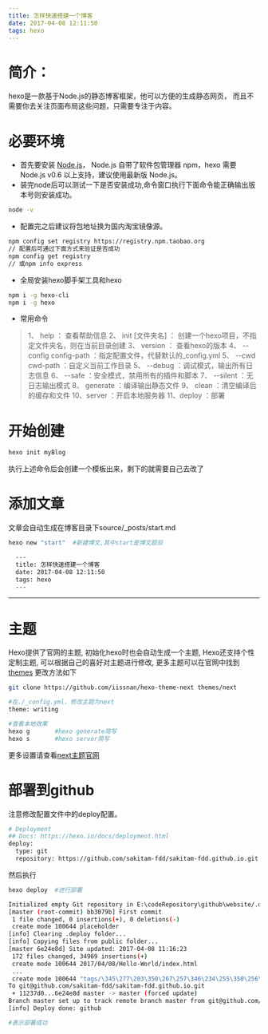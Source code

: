 ```yaml
---
title: 怎样快速搭建一个博客
date: 2017-04-08 12:11:50
tags: hexo
---
```


# 简介：

hexo是一款基于Node.js的静态博客框架，他可以方便的生成静态网页，
而且不需要你去关注页面布局这些问题，只需要专注于内容。

<!--more-->

# 必要环境

* 首先要安装 [Node.js](https://nodejs.org/en/download/)， Node.js 自带了软件包管理器 npm，hexo 需要 Node.js v0.6 以上支持，建议使用最新版 Node.js。
* 装完node后可以测试一下是否安装成功,命令窗口执行下面命令能正确输出版本号则安装成功。
```bash
node -v
```
* 配置完之后建议将包地址换为国内淘宝镜像源。
```bash
npm config set registry https://registry.npm.taobao.org
// 配置后可通过下面方式来验证是否成功
npm config get registry
// 或npm info express
```

* 全局安装hexo脚手架工具和hexo

```bash
npm i -g hexo-cli
npm i -g hexo
```

* 常用命令

> 1、 help ： 查看帮助信息
  2、 init [文件夹名] ： 创建一个hexo项目，不指定文件夹名，则在当前目录创建
  3、 version ： 查看hexo的版本
  4、 --config config-path ：指定配置文件，代替默认的_config.yml
  5、 --cwd cwd-path ：自定义当前工作目录
  5、 --debug ：调试模式，输出所有日志信息
  6、 --safe ：安全模式，禁用所有的插件和脚本
  7、 --silent ：无日志输出模式
  8、 generate ：编译输出静态文件
  9、 clean ：清空编译后的缓存和文件
  10、server ：开启本地服务器
  11、deploy ：部署

# 开始创建

```bash
hexo init myBlog
```

执行上述命令后会创建一个模板出来，剩下的就需要自己去改了

# 添加文章

文章会自动生成在博客目录下source/_posts/start.md

```bash
hexo new "start"  #新建博文,其中start是博文题目
```

```bash
  ---
  title: 怎样快速搭建一个博客
  date: 2017-04-08 12:11:50
  tags: hexo
  ---
```
---

# 主题

Hexo提供了官网的主题, 初始化hexo时也会自动生成一个主题, Hexo还支持个性定制主题, 可以根据自己的喜好对主题进行修改, 更多主题可以在官网中找到[themes](https://hexo.io/themes/)
更改方法如下

```bash
git clone https://github.com/iissnan/hexo-theme-next themes/next

#在./_config.yml，修改主题为next
theme: writing

#查看本地效果
hexo g       #hexo generate简写
hexo s       #hexo server简写
```
更多设置请查看[next主题官网](http://theme-next.iissnan.com/)

# 部署到github
注意修改配置文件中的deploy配置。
```bash
# Deployment
## Docs: https://hexo.io/docs/deployment.html
deploy:
  type: git
  repository: https://github.com/sakitam-fdd/sakitam-fdd.github.io.git
```

然后执行
```bash
hexo deploy  #进行部署

Initialized empty Git repository in E:\codeRepository\github\website/.deploy/.git/
[master (root-commit) bb3079b] First commit
 1 file changed, 0 insertions(+), 0 deletions(-)
 create mode 100644 placeholder
[info] Clearing .deploy folder...
[info] Copying files from public folder...
[master 6e24e8d] Site updated: 2017-04-08 11:16:23
 172 files changed, 34969 insertions(+)
 create mode 100644 2017/04/08/Hello-World/index.html
 ...
 create mode 100644 "tags/\345\277\203\350\267\257\346\234\255\350\256\260/index.html"
To git@github.com/sakitam-fdd/sakitam-fdd.github.io.git
 + 11237d0...6e24e8d master -> master (forced update)
Branch master set up to track remote branch master from git@github.com/sakitam-fdd/sakitam-fdd.github.io.git
[info] Deploy done: github

#表示部署成功
```
